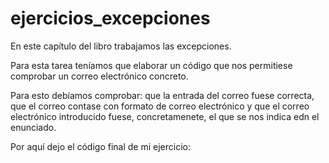 # ejercicios_excepciones
En este capítulo del libro trabajamos las excepciones. 

Para esta tarea teníamos que elaborar un código que nos permitiese comprobar un correo electrónico concreto. 

Para esto debíamos comprobar: que la entrada del correo fuese correcta, que el correo contase con formato de correo electrónico y que el correo electrónico introducido fuese, concretamenete, el que se nos indica edn el enunciado.

Por aquí dejo el código final de mi ejercicio: 

```
